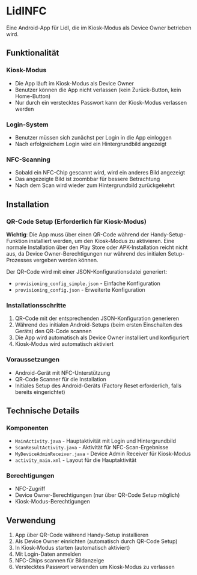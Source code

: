 # LidlNFC

Eine Android-App für Lidl, die im Kiosk-Modus als Device Owner betrieben wird.

## Funktionalität

### Kiosk-Modus
- Die App läuft im Kiosk-Modus als Device Owner
- Benutzer können die App nicht verlassen (kein Zurück-Button, kein Home-Button)
- Nur durch ein verstecktes Passwort kann der Kiosk-Modus verlassen werden

### Login-System
- Benutzer müssen sich zunächst per Login in die App einloggen
- Nach erfolgreichem Login wird ein Hintergrundbild angezeigt

### NFC-Scanning
- Sobald ein NFC-Chip gescannt wird, wird ein anderes Bild angezeigt
- Das angezeigte Bild ist zoombbar für bessere Betrachtung
- Nach dem Scan wird wieder zum Hintergrundbild zurückgekehrt

## Installation

### QR-Code Setup (Erforderlich für Kiosk-Modus)
**Wichtig**: Die App muss über einen QR-Code während der Handy-Setup-Funktion installiert werden, um den Kiosk-Modus zu aktivieren. Eine normale Installation über den Play Store oder APK-Installation reicht nicht aus, da Device Owner-Berechtigungen nur während des initialen Setup-Prozesses vergeben werden können.

Der QR-Code wird mit einer JSON-Konfigurationsdatei generiert:

- `provisioning_config_simple.json` - Einfache Konfiguration
- `provisioning_config.json` - Erweiterte Konfiguration

### Installationsschritte
1. QR-Code mit der entsprechenden JSON-Konfiguration generieren
2. Während des initialen Android-Setups (beim ersten Einschalten des Geräts) den QR-Code scannen
3. Die App wird automatisch als Device Owner installiert und konfiguriert
4. Kiosk-Modus wird automatisch aktiviert

### Voraussetzungen
- Android-Gerät mit NFC-Unterstützung
- QR-Code Scanner für die Installation
- Initiales Setup des Android-Geräts (Factory Reset erforderlich, falls bereits eingerichtet)

## Technische Details

### Komponenten
- `MainActivity.java` - Hauptaktivität mit Login und Hintergrundbild
- `ScanResultActivity.java` - Aktivität für NFC-Scan-Ergebnisse
- `MyDeviceAdminReceiver.java` - Device Admin Receiver für Kiosk-Modus
- `activity_main.xml` - Layout für die Hauptaktivität

### Berechtigungen
- NFC-Zugriff
- Device Owner-Berechtigungen (nur über QR-Code Setup möglich)
- Kiosk-Modus-Berechtigungen

## Verwendung

1. App über QR-Code während Handy-Setup installieren
2. Als Device Owner einrichten (automatisch durch QR-Code Setup)
3. In Kiosk-Modus starten (automatisch aktiviert)
4. Mit Login-Daten anmelden
5. NFC-Chips scannen für Bildanzeige
6. Verstecktes Passwort verwenden um Kiosk-Modus zu verlassen

